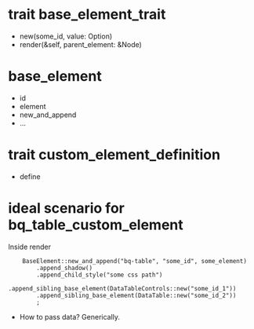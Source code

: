 
# trait base_element_trait

- new<T>(some_id, value: Option<T>)
- render(&self, parent_element: &Node)


# base_element

- id
- element
- new_and_append
- ...



# trait custom_element_definition

- define




# ideal scenario for bq_table_custom_element

Inside render

```
    BaseElement::new_and_append("bq-table", "some_id", some_element)
        .append_shadow()
        .append_child_style("some css path")
        .append_sibling_base_element(DataTableControls::new("some_id_1"))
        .append_sibling_base_element(DataTable::new("some_id_2"))
        ;
```

- How to pass data? Generically.